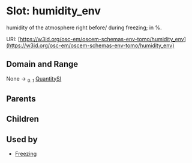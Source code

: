 
# Slot: humidity_env

humidity of the atmosphere right before/ during freezing; in %.

URI: [https://w3id.org/osc-em/oscem-schemas-env-tomo/humidity_env](https://w3id.org/osc-em/oscem-schemas-env-tomo/humidity_env)


## Domain and Range

None &#8594;  <sub>0..1</sub> [QuantitySI](QuantitySI.md)

## Parents


## Children


## Used by

 * [Freezing](Freezing.md)
